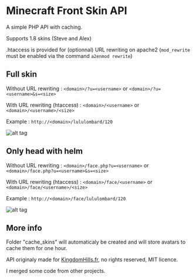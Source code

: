 # Minecraft Front Skin API
A simple PHP API with caching.

Supports 1.8 skins (Steve and Alex)

.htaccess is provided for (optionnal) URL rewriting on apache2 (`mod_rewrite` must be enabled via the command `a2enmod rewrite`)

## Full skin

Without URL rewriting : `<domain>/?u=<username>` or `<domain>/?u=<username>&s=<size>`

With URL rewriting (htaccess) : `<domain>/<username>` or `<domain>/<username>/<size>`

Example : `http://<domain>/lululombard/120`

![alt tag](http://skins.kingdomhills.fr/lululombard/120)

## Only head with helm

Without URL rewriting : `<domain>/face.php?u=<username>` or `<domain>/face.php?u=<username>&s=<size>`

With URL rewriting (htaccess) : `<domain>/face/<username>` or `<domain>/face/<username>/<size>`

Example : `http://<domain>/face/lululombard/120`

![alt tag](http://skins.kingdomhills.fr/face/lululombard/120)

## More info

Folder "cache_skins" will automaticaly be created and will store avatars to cache them for one hour.

API originaly made for [KingdomHills.fr](http://kingdomhills.fr/), no rights reserved, MIT licence.

I merged some code from other projects.